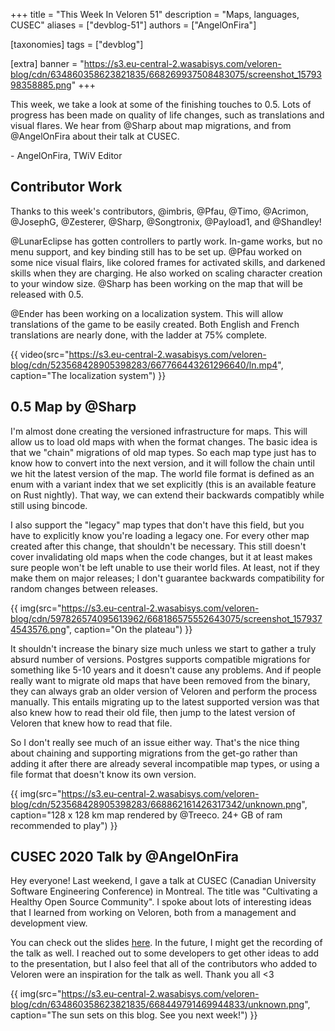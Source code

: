 +++
title = "This Week In Veloren 51"
description = "Maps, languages, CUSEC"
aliases = ["devblog-51"]
authors = ["AngelOnFira"]

[taxonomies]
tags = ["devblog"]

[extra]
banner = "https://s3.eu-central-2.wasabisys.com/veloren-blog/cdn/634860358623821835/668269937508483075/screenshot_1579398358885.png"
+++

This week, we take a look at some of the finishing touches to 0.5. Lots of progress has been made on quality of life changes, such as translations and visual flares. We hear from @Sharp about map migrations, and from @AngelOnFira about their talk at CUSEC.

\- AngelOnFira, TWiV Editor

## Contributor Work

Thanks to this week's contributors, @imbris, @Pfau, @Timo, @Acrimon, @JosephG, @Zesterer, @Sharp, @Songtronix, @Payload1, and @Shandley!

@LunarEclipse has gotten controllers to partly work. In-game works, but no menu support, and key binding still has to be set up. @Pfau worked on some nice visual flairs, like colored frames for activated skills, and darkened skills when they are charging. He also worked on scaling character creation to your window size. @Sharp has been working on the map that will be released with 0.5.

@Ender has been working on a localization system. This will allow translations of the game to be easily created. Both English and French translations are nearly done, with the ladder at 75% complete.

{{ video(src="https://s3.eu-central-2.wasabisys.com/veloren-blog/cdn/523568428905398283/667766443261296640/ln.mp4", caption="The localization system") }}

## 0.5 Map by @Sharp

I'm almost done creating the versioned infrastructure for maps. This will allow us to load old maps with when the format changes. The basic idea is that we "chain" migrations of old map types. So each map type just has to know how to convert into the next version, and it will follow the chain until we hit the latest version of the map. The world file format is defined as an enum with a variant index that we set explicitly (this is an available feature on Rust nightly). That way, we can extend their backwards compatibly while still using bincode.

I also support the "legacy" map types that don't have this field, but you have to explicitly know you're loading a legacy one. For every other map created after this change, that shouldn't be necessary. This still doesn't cover invalidating old maps when the code changes, but it at least makes sure people won't be left unable to use their world files. At least, not if they make them on major releases; I don't guarantee backwards compatibility for random changes between releases.

{{ img(src="https://s3.eu-central-2.wasabisys.com/veloren-blog/cdn/597826574095613962/668186575552643075/screenshot_1579374543576.png", caption="On the plateau") }}

It shouldn't increase the binary size much unless we start to gather a truly absurd number of versions. Postgres supports compatible migrations for something like 5-10 years and it doesn't cause any problems. And if people really want to migrate old maps that have been removed from the binary, they can always grab an older version of Veloren and perform the process manually. This entails migrating up to the latest supported version was that also knew how to read their old file, then jump to the latest version of Veloren that knew how to read that file.

So I don't really see much of an issue either way. That's the nice thing about chaining and supporting migrations from the get-go rather than adding it after there are already several incompatible map types, or using a file format that doesn't know its own version.

{{ img(src="https://s3.eu-central-2.wasabisys.com/veloren-blog/cdn/523568428905398283/668862161426317342/unknown.png", caption="128 x 128 km map rendered by @Treeco. 24+ GB of ram recommended to play") }}

## CUSEC 2020 Talk by @AngelOnFira

Hey everyone! Last weekend, I gave a talk at CUSEC (Canadian University Software Engineering Conference) in Montreal. The title was "Cultivating a Healthy Open Source Community". I spoke about lots of interesting ideas that I learned from working on Veloren, both from a management and development view.

You can check out the slides [here](https://docs.google.com/presentation/d/1E7zeXXMpJeFo3CcRpYk8xehk5vMg_Qv754nIOlcne0Y/edit?usp=sharing). In the future, I might get the recording of the talk as well. I reached out to some developers to get other ideas to add to the presentation, but I also feel that all of the contributors who added to Veloren were an inspiration for the talk as well. Thank you all <3

{{ img(src="https://s3.eu-central-2.wasabisys.com/veloren-blog/cdn/634860358623821835/668449791469944833/unknown.png", caption="The sun sets on this blog. See you next week!") }}
